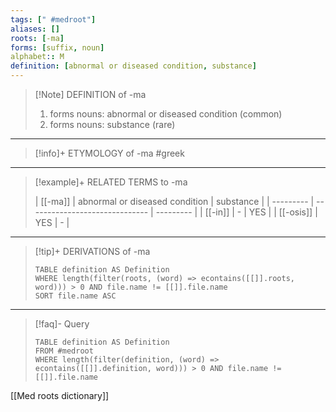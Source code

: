 ```yaml
---
tags: [" #medroot"]
aliases: []
roots: [-ma]
forms: [suffix, noun]
alphabet:: M
definition: [abnormal or diseased condition, substance]
---
```

>[!Note] DEFINITION of -ma
>1. forms nouns: abnormal or diseased condition (common)
>2. forms nouns: substance (rare)
_____
>[!info]+ ETYMOLOGY of -ma
>#greek
_____
>[!example]+ RELATED TERMS to -ma
> 
> | [[-ma]]   | abnormal or diseased condition | substance |
| --------- | ------------------------------ | --------- |
| [[-in]]   | -                              | YES       |
| [[-osis]] | YES                            | -          |
_____
>[!tip]+ DERIVATIONS of -ma
>```dataview
>TABLE definition AS Definition 
>WHERE length(filter(roots, (word) => econtains([[]].roots, word))) > 0 AND file.name != [[]].file.name
>SORT file.name ASC
>```
______
>[!faq]- Query
>
> ```dataview
>TABLE definition AS Definition
>FROM #medroot
>WHERE length(filter(definition, (word) => econtains([[]].definition, word))) > 0 AND file.name != [[]].file.name
>```

[[Med roots dictionary]]